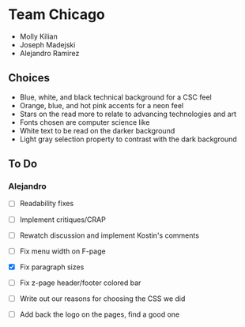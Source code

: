 # Team Chicago
- Molly Kilian
- Joseph Madejski
- Alejandro Ramirez

## Choices
- Blue, white, and black technical background for a CSC feel
- Orange, blue, and hot pink accents for a neon feel
- Stars on the read more to relate to advancing technologies and art
- Fonts chosen are computer science like
- White text to be read on the darker background
- Light gray selection property to contrast with the dark background

## To Do
### Alejandro
- [ ] Readability fixes
- [ ] Implement critiques/CRAP
- [ ] Rewatch discussion and implement Kostin's comments
- [ ] Fix menu width on F-page
- [x] Fix paragraph sizes
- [ ] Fix z-page header/footer colored bar

- [ ] Write out our reasons for choosing the CSS we did
- [ ] Add back the logo on the pages, find a good one
